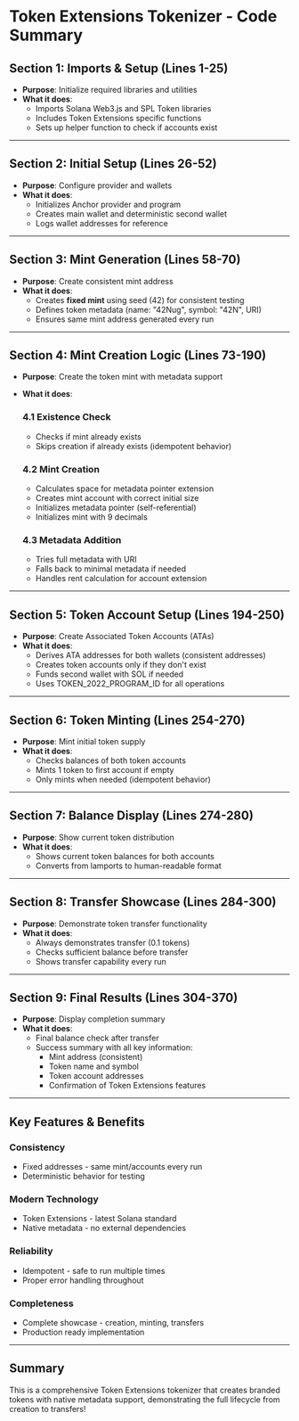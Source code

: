 # Token Extensions Tokenizer - Code Summary

## **Section 1: Imports & Setup** (Lines 1-25)
- **Purpose**: Initialize required libraries and utilities
- **What it does**:
  - Imports Solana Web3.js and SPL Token libraries
  - Includes Token Extensions specific functions
  - Sets up helper function to check if accounts exist

---

## **Section 2: Initial Setup** (Lines 26-52)
- **Purpose**: Configure provider and wallets
- **What it does**:
  - Initializes Anchor provider and program
  - Creates main wallet and deterministic second wallet
  - Logs wallet addresses for reference

---

## **Section 3: Mint Generation** (Lines 58-70)
- **Purpose**: Create consistent mint address
- **What it does**:
  - Creates **fixed mint** using seed (42) for consistent testing
  - Defines token metadata (name: "42Nug", symbol: "42N", URI)
  - Ensures same mint address generated every run

---

## **Section 4: Mint Creation Logic** (Lines 73-190)
- **Purpose**: Create the token mint with metadata support
- **What it does**:
  ### 4.1 Existence Check
  - Checks if mint already exists
  - Skips creation if already exists (idempotent behavior)
  
  ### 4.2 Mint Creation
  - Calculates space for metadata pointer extension
  - Creates mint account with correct initial size
  - Initializes metadata pointer (self-referential)
  - Initializes mint with 9 decimals
  
  ### 4.3 Metadata Addition
  - Tries full metadata with URI
  - Falls back to minimal metadata if needed
  - Handles rent calculation for account extension

---

## **Section 5: Token Account Setup** (Lines 194-250)
- **Purpose**: Create Associated Token Accounts (ATAs)
- **What it does**:
  - Derives ATA addresses for both wallets (consistent addresses)
  - Creates token accounts only if they don't exist
  - Funds second wallet with SOL if needed
  - Uses TOKEN_2022_PROGRAM_ID for all operations

---

## **Section 6: Token Minting** (Lines 254-270)
- **Purpose**: Mint initial token supply
- **What it does**:
  - Checks balances of both token accounts
  - Mints 1 token to first account if empty
  - Only mints when needed (idempotent behavior)

---

## **Section 7: Balance Display** (Lines 274-280)
- **Purpose**: Show current token distribution
- **What it does**:
  - Shows current token balances for both accounts
  - Converts from lamports to human-readable format

---

## **Section 8: Transfer Showcase** (Lines 284-300)
- **Purpose**: Demonstrate token transfer functionality
- **What it does**:
  - Always demonstrates transfer (0.1 tokens)
  - Checks sufficient balance before transfer
  - Shows transfer capability every run

---

## **Section 9: Final Results** (Lines 304-370)
- **Purpose**: Display completion summary
- **What it does**:
  - Final balance check after transfer
  - Success summary with all key information:
    - Mint address (consistent)
    - Token name and symbol
    - Token account addresses
    - Confirmation of Token Extensions features

---

## **Key Features & Benefits**

### **Consistency**
- Fixed addresses - same mint/accounts every run
- Deterministic behavior for testing

### **Modern Technology**
- Token Extensions - latest Solana standard
- Native metadata - no external dependencies

### **Reliability**
- Idempotent - safe to run multiple times
- Proper error handling throughout

### **Completeness**
- Complete showcase - creation, minting, transfers
- Production ready implementation

---

## **Summary**
This is a comprehensive Token Extensions tokenizer that creates branded tokens with native metadata support, demonstrating the full lifecycle from creation to transfers!

